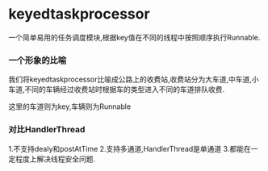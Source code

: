 # keyedtaskprocessor

一个简单易用的任务调度模块,根据key值在不同的线程中按照顺序执行Runnable.

### 一个形象的比喻

我们将keyedtaskprocessor比喻成公路上的收费站,收费站分为大车道,中车道,小车道,不同的车辆经过收费站时根据车的类型进入不同的车道排队收费.

这里的车道则为key,车辆则为Runnable



### 对比HandlerThread

1.不支持dealy和postAtTime
2.支持多通道,HandlerThread是单通道
3.都能在一定程度上解决线程安全问题.


